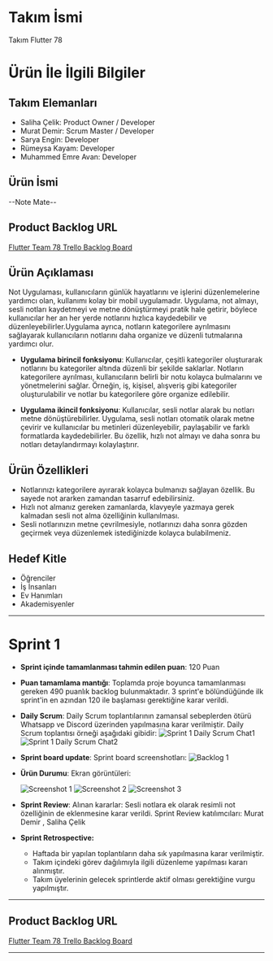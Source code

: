 # **Takım İsmi**

Takım Flutter 78

# Ürün İle İlgili Bilgiler

## Takım Elemanları
- Saliha Çelik: Product Owner / Developer
- Murat Demir: Scrum Master / Developer
- Sarya Engin: Developer
- Rümeysa Kayam: Developer
- Muhammed Emre Avan: Developer


## Ürün İsmi

--Note Mate--

## Product Backlog URL

[Flutter Team 78 Trello Backlog Board](https://trello.com/b/dmVRpaMQ/oua)

## Ürün Açıklaması

Not Uygulaması, kullanıcıların günlük hayatlarını ve işlerini düzenlemelerine yardımcı olan, kullanımı kolay bir mobil uygulamadır. Uygulama, not almayı, sesli notları kaydetmeyi ve metne dönüştürmeyi pratik hale getirir, böylece kullanıcılar her an her yerde notlarını hızlıca kaydedebilir ve düzenleyebilirler.Uygulama ayrıca, notların kategorilere ayrılmasını sağlayarak kullanıcıların notlarını daha organize ve düzenli tutmalarına yardımcı olur.

- **Uygulama birincil fonksiyonu**: Kullanıcılar, çeşitli kategoriler oluşturarak notlarını bu kategoriler altında düzenli bir şekilde saklarlar. Notların kategorilere ayrılması, kullanıcıların belirli bir notu kolayca bulmalarını ve yönetmelerini sağlar. Örneğin, iş, kişisel, alışveriş gibi kategoriler oluşturulabilir ve notlar bu kategorilere göre organize edilebilir.

- **Uygulama ikincil fonksiyonu**: Kullanıcılar, sesli notlar alarak bu notları metne dönüştürebilirler. Uygulama, sesli notları otomatik olarak metne çevirir ve kullanıcılar bu metinleri düzenleyebilir, paylaşabilir ve farklı formatlarda kaydedebilirler. Bu özellik, hızlı not almayı ve daha sonra bu notları detaylandırmayı kolaylaştırır.
## Ürün Özellikleri

- Notlarınızı kategorilere ayırarak kolayca bulmanızı sağlayan özellik. Bu sayede not ararken zamandan tasarruf edebilirsiniz.
- Hızlı not almanız gereken zamanlarda, klavyeyle yazmaya gerek kalmadan sesli not alma özelliğinin kullanılması.
- Sesli notlarınızın metne çevrilmesiyle, notlarınızı daha sonra gözden geçirmek veya düzenlemek istediğinizde kolayca bulabilmeniz.

## Hedef Kitle

- Öğrenciler
- İş İnsanları
- Ev Hanımları
- Akademisyenler

---

# Sprint 1

- **Sprint içinde tamamlanması tahmin edilen puan**: 120 Puan


- **Puan tamamlama mantığı**: Toplamda proje boyunca tamamlanması gereken 490 puanlık backlog bulunmaktadır. 3 sprint'e bölündüğünde ilk sprint'in en azından 120 ile başlaması gerektiğine karar verildi.


- **Daily Scrum**: Daily Scrum toplantılarının zamansal sebeplerden ötürü Whatsapp ve Discord üzerinden yapılmasına karar verilmiştir. Daily Scrum toplantısı örneği aşağıdaki gibidir:
  ![Sprint 1 Daily Scrum Chat1](https://github.com/salihacelik/OUABootcamp/blob/main/ProjectManagement/Sprint1Documents/daily1.jpg)
  ![Sprint 1 Daily Scrum Chat2](https://github.com/salihacelik/OUABootcamp/blob/main/ProjectManagement/Sprint1Documents/daily2.jpg)

- **Sprint board update**: Sprint board screenshotları:
  ![Backlog 1](https://github.com/salihacelik/OUABootcamp/blob/main/ProjectManagement/Sprint1Documents/sprintboard1.png)


- **Ürün Durumu**: Ekran görüntüleri:

  ![Screenshot 1](https://github.com/salihacelik/OUABootcamp/blob/main/ProjectManagement/Sprint1Documents/screenshot1.png)
  ![Screenshot 2](https://github.com/salihacelik/OUABootcamp/blob/main/ProjectManagement/Sprint1Documents/screenshot2.png)
  ![Screenshot 3](https://github.com/salihacelik/OUABootcamp/blob/main/ProjectManagement/Sprint1Documents/screenshot3.png)

- **Sprint Review**:
  Alınan kararlar: Sesli notlara ek olarak resimli not özelliğinin de eklenmesine karar verildi. Sprint Review katılımcıları: Murat Demir , Saliha Çelik

- **Sprint Retrospective:**
    - Haftada bir yapılan toplantıların daha sık yapılmasına karar verilmiştir.
    - Takım içindeki görev dağılımıyla ilgili düzenleme yapılması kararı alınmıştır.
    - Takım üyelerinin gelecek sprintlerde aktif olması gerektiğine vurgu yapılmıştır.


---

## Product Backlog URL

[Flutter Team 78 Trello Backlog Board](https://trello.com/b/dmVRpaMQ/oua)

---
